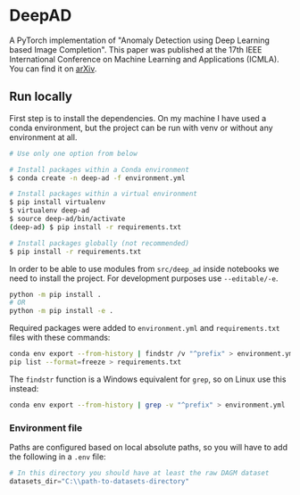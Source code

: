 # DeepAD

A PyTorch implementation of "Anomaly Detection using Deep Learning based Image Completion". This paper was published at the 17th IEEE International Conference on Machine Learning and Applications (ICMLA). You can find it on [arXiv](https://arxiv.org/abs/1811.06861).

## Run locally

First step is to install the dependencies. On my machine I have used a conda environment, but the project can be run 
with venv or without any environment at all.

```bash
# Use only one option from below

# Install packages within a Conda environment
$ conda create -n deep-ad -f environment.yml

# Install packages within a virtual environment
$ pip install virtualenv
$ virtualenv deep-ad
$ source deep-ad/bin/activate
(deep-ad) $ pip install -r requirements.txt

# Install packages globally (not recommended)
$ pip install -r requirements.txt
```

In order to be able to use modules from `src/deep_ad` inside notebooks we need to install the project. For development
purposes use `--editable/-e`.

```bash
python -m pip install .
# OR
python -m pip install -e .
```

Required packages were added to `environment.yml` and `requirements.txt` files with these commands:

```bash
conda env export --from-history | findstr /v "^prefix" > environment.yml
pip list --format=freeze > requirements.txt
```

The `findstr` function is a Windows equivalent for `grep`, so on Linux use this instead:

```bash
conda env export --from-history | grep -v "^prefix" > environment.yml
```

### Environment file

Paths are configured based on local absolute paths, so you will have to add the following in a `.env` file:

```py
# In this directory you should have at least the raw DAGM dataset
datasets_dir="C:\\path-to-datasets-directory"
```